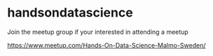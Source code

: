 # handsondatascience


Join the meetup group if your interested in attending a meetup

https://www.meetup.com/Hands-On-Data-Science-Malmo-Sweden/
